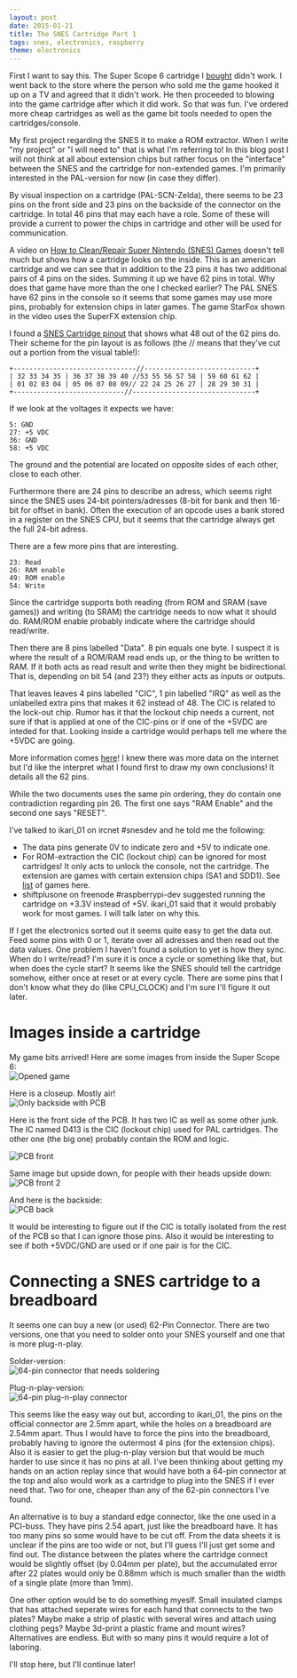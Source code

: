 ```yaml
---
layout: post
date: 2015-01-21
title: The SNES Cartridge Part 1
tags: snes, electronics, raspberry
theme: electronics
---
```


First I want to say this. The Super Scope 6 cartridge I [bought](/out-shopping-electro-noob-style) didn't work. I went back to the store where the person who sold me the game hooked it up on a TV and agreed that it didn't work. He then proceeded to blowing into the game cartridge after which it did work. So that was fun. I've ordered more cheap cartridges as well as the game bit tools needed to open the cartridges/console.

My first project regarding the SNES it to make a ROM extractor. When I write "my project" or "I will need to" that is what I'm referring to! In this blog post I will not think at all about extension chips but rather focus on the "interface" between the SNES and the cartridge for non-extended games. I'm primarily interested in the PAL-version for now (in case they differ).

By visual inspection on a cartridge (PAL-SCN-Zelda), there seems to be 23 pins on the front side and 23 pins on the backside of the connector on the cartridge. In total 46 pins that may each have a role. Some of these will provide a current to power the chips in cartridge and other will be used for communication.

A video on [How to Clean/Repair Super Nintendo (SNES) Games](https://www.youtube.com/watch?v=rWZ6cEVLqao) doesn't tell much but shows how a cartridge looks on the inside. This is an american cartridge and we can see that in addition to the 23 pins it has two additional pairs of 4 pins on the sides. Summing it up we have 62 pins in total. Why does that game have more than the one I checked earlier? The PAL SNES have 62 pins in the console so it seems that some games may use more pins, probably for extension chips in later games. The game StarFox shown in the video uses the SuperFX extension chip.

I found a [SNES Cartridge pinout](http://pinouts.ru/Game/CartridgeSnes_pinout.shtml) that shows what 48 out of the 62 pins do. Their scheme for the pin layout is as follows (the // means that they've cut out a portion from the visual table!):

	+-------------------------------//----------------------------+
	| 32 33 34 35 | 36 37 38 39 40 //53 55 56 57 58 | 59 60 61 62 |
	| 01 02 03 04 | 05 06 07 08 09// 22 24 25 26 27 | 28 29 30 31 |
	+----------------------------//-------------------------------+

If we look at the voltages it expects we have:

	5: GND
	27: +5 VDC
	36: GND
	58: +5 VDC

The ground and the potential are located on opposite sides of each other, close to each other.

Furthermore there are 24 pins to describe an adress, which seems right since the SNES uses 24-bit pointers/adresses (8-bit for bank and then 16-bit for offset in bank). Often the execution of an opcode uses a bank stored in a register on the SNES CPU, but it seems that the cartridge always get the full 24-bit adress.

There are a few more pins that are interesting.

	23: Read
	26: RAM enable
	49: ROM enable
	54: Write

Since the cartridge supports both reading (from ROM and SRAM (save games)) and writing (to SRAM) the cartridge needs to now what it should do. RAM/ROM enable probably indicate where the cartridge should read/write.

Then there are 8 pins labelled "Data". 8 pin equals one byte. I suspect it is where the result of a ROM/RAM read ends up, or the thing to be written to RAM. If it both acts as read result and write then they might be bidirectional. That is, depending on bit 54 (and 23?) they either acts as inputs or outputs.

That leaves leaves 4 pins labelled "CIC", 1 pin labelled "IRQ" as well as the unlabelled extra pins that makes it 62 instead of 48. The CIC is related to the lock-out chip. Rumor has it that the lockout chip needs a current, not sure if that is applied at one of the CIC-pins or if one of the +5VDC are inteded for that. Looking inside a cartridge would perhaps tell me where the +5VDC are going.

More information comes [here](http://www.caitsith2.net/snes/flashcart/cart-chip-pinouts.html#cart)! I knew there was more data on the internet but I'd like the interpret what I found first to draw my own conclusions! It details all the 62 pins.

While the two documents uses the same pin ordering, they do contain one contradiction regarding pin 26. The first one says "RAM Enable" and the second one says "RESET".

I've talked to ikari_01 on ircnet #snesdev and he told me the following:
* The data pins generate 0V to indicate zero and +5V to indicate one.
* For ROM-extraction the CIC (lockout chip) can be ignored for most cartridges! It only acts to unlock the console, not the cartridge. The extension are games with certain extension chips (SA1 and SDD1). See [list](http://en.wikipedia.org/wiki/List_of_Super_NES_enhancement_chips#List_of_Super_NES_games_that_use_enhancement_chips) of games here.
* shiftplusone on freenode #raspberrypi-dev suggested running the cartridge on +3.3V instead of +5V. ikari_01 said that it would probably work for most games. I will talk later on why this.

If I get the electronics sorted out it seems quite easy to get the data out. Feed some pins with 0 or 1, iterate over all adresses and then read out the data values. One problem I haven't found a solution to yet is how they sync. When do I write/read? I'm sure it is once a cycle or something like that, but when does the cycle start? It seems like the SNES should tell the cartridge somehow, either once at reset or at every cycle. There are some pins that I don't know what they do (like CPU_CLOCK) and I'm sure I'll figure it out later.

# Images inside a cartridge
My game bits arrived! Here are some images from inside the Super Scope 6:<br>
![Opened game](images/snes-carta.jpg)

Here is a closeup. Mostly air!<br>
![Only backside with PCB](images/snes-cartb.jpg)

 Here is the front side of the PCB. It has two IC as well as some other junk.
 The IC named D413 is the CIC (lockout chip) used for PAL cartridges. The other one (the big one) probably contain the ROM and logic.

![PCB front](images/snes-cartc.jpg)

Same image but upside down, for people with their heads upside down:<br>
![PCB front 2](images/snes-cartd.jpg)

And here is the backside:<br>
![PCB back](images/snes-carte.jpg)

It would be interesting to figure out if the CIC is totally isolated from the rest of the PCB so that I can ignore those pins. Also it would be interesting to see if both +5VDC/GND are used or if one pair is for the CIC.

# Connecting a SNES cartridge to a breadboard

It seems one can buy a new (or used) 62-Pin Connector. There are two versions, one that you need to solder onto your SNES yourself and one that is more plug-n-play.

Solder-version:<br>
![64-pin connector that needs soldering](images/snes-62pinconnector-solder.jpg)

Plug-n-play-version:<br>
![64-pin plug-n-play connector](images/snes-62pinconnector-solderless.jpg)

 This seems like the easy way out but, according to ikari_01, the pins on the official connector are 2.5mm apart, while the holes on a breadboard are 2.54mm apart. Thus I would have to force the pins into the breadboard, probably having to ignore the outermost 4 pins (for the extension chips). Also it is easier to get the plug-n-play version but that would be much harder to use since it has no pins at all. I've been thinking about getting my hands on an action replay since that would have both a 64-pin connector at the top and also would work as a cartridge to plug into the SNES if I ever need that. Two for one, cheaper than any of the 62-pin connectors I've found.

An alternative is to buy a standard edge connector, like the one used in a PCI-buss. They have pins 2.54 apart, just like the breadboard have. It has too many pins so some would have to be cut off. From the data sheets it is unclear if the pins are too wide or not, but I'll guess I'll just get some and find out. The distance between the plates where the cartridge connect would be slightly offset (by 0.04mm per plate), but the accumulated error after 22 plates would only be 0.88mm which is much smaller than the width of a single plate (more than 1mm).

One other option would be to do something myeslf. Small insulated clamps that has attached seperate wires for each hand that connects to the two plates? Maybe make a strip of plastic with several wires and attach using clothing pegs? Maybe 3d-print a plastic frame and mount wires? Alternatives are endless. But with so many pins it would require a lot of laboring.

I'll stop here, but I'll continue later!
